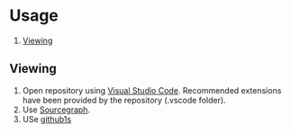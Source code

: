 # Usage

1. [Viewing](#viewing)

## Viewing

1. Open repository using [Visual Studio Code](https://code.visualstudio.com/). Recommended extensions have been provided by the repository (.vscode folder).
2. Use [Sourcegraph](https://sourcegraph.com/github.com/manastalukdar/yuyutsu/).
3. USe [github1s](https://github1s.com/manastalukdar/yuyutsu)
